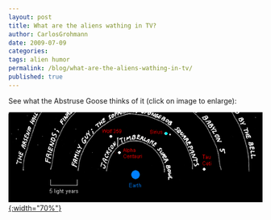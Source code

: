 ```yaml
---
layout: post
title: What are the aliens wathing in TV?
author: CarlosGrohmann
date: 2009-07-09
categories: 
tags: alien humor
permalink: /blog/what-are-the-aliens-wathing-in-tv/
published: true
---
```


See what the Abstruse Goose thinks of it (click on image to enlarge): 

[![](/img/electromagnetic_leak_cut.png){:width="70%"}](https://i0.wp.com/abstrusegoose.com/strips/electromagnetic_leak.png)

